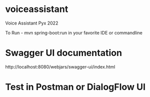 # voiceassistant
Voice Assistant Pyx 2022

To Run - mvn spring-boot:run in your favorite IDE or commandline

# Swagger UI documentation
http://localhost:8080/webjars/swagger-ui/index.html

# Test in Postman or DialogFlow UI